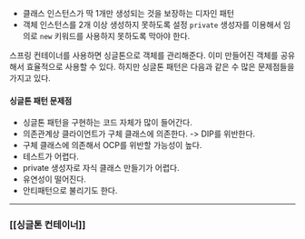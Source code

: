 
- 클래스 인스턴스가 딱 1개만 생성되는 것을 보장하는 디자인 패턴
- 객체 인스턴스를 2개 이상 생성하지 못하도록 설정
  `private` 생성자를 이용해서 임의로 `new` 키워드를 사용하지 못하도록 막아야 한다.


스프링 컨테이너를 사용하면 싱글톤으로 객체를 관리해준다.
이미 만들어진 객체를 공유해서 효율적으로 사용할 수 있다. 하지만 싱글톤 패턴은 다음과 같은 수 많은 문제점들을 가지고 있다.

#### 싱글톤 패턴 문제점 

- 싱글톤 패턴을 구현하는 코드 자체가 많이 들어간다.
- 의존관계상 클라이언트가 구체 클래스에 의존한다. -> DIP를 위반한다.
- 구체 클래스에 의존해서 OCP를 위반할 가능성이 높다.
- 테스트가 어렵다.
- private 생성자로 자식 클래스 만들기가 어렵다.
- 유연성이 떨어진다.
- 안티패턴으로 불리기도 한다.

---

### [[싱글톤 컨테이너]]



